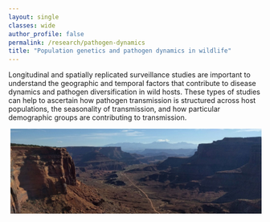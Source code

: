 ```yaml
---
layout: single
classes: wide
author_profile: false
permalink: /research/pathogen-dynamics
title: "Population genetics and pathogen dynamics in wildlife"
---
```


Longitudinal and spatially replicated surveillance studies are important to understand the geographic and temporal factors that contribute to disease dynamics and pathogen diversification in wild hosts. These types of studies can help to ascertain how pathogen transmission is structured across host populations, the seasonality of transmission, and how particular demographic groups are contributing to transmission.

<img src="/images/canyonlands_wide.jpg" style="float:right;width:500px">

